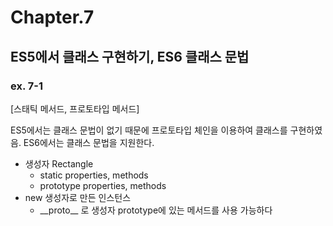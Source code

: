 # Chapter.7

## ES5에서 클래스 구현하기, ES6 클래스 문법

### ex. 7-1

[스태틱 메서드, 프로토타입 메서드]

ES5에서는 클래스 문법이 없기 때문에 프로토타입 체인을 이용하여 클래스를 구현하였음.
ES6에서는 클래스 문법을 지원한다.

- 생성자 Rectangle
  - static properties, methods
  - prototype properties, methods
- new 생성자로 만든 인스턴스
  - \_\_proto\_\_ 로 생성자 prototype에 있는 메서드를 사용 가능하다
